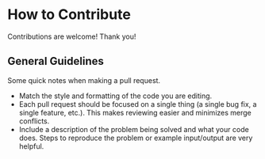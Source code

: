 # How to Contribute

Contributions are welcome! Thank you!

## General Guidelines

Some quick notes when making a pull request.

- Match the style and formatting of the code you are editing.
- Each pull request should be focused on a single thing (a single bug fix, a single feature, etc.). This makes reviewing easier and minimizes merge conflicts.
- Include a description of the problem being solved and what your code does. Steps to reproduce the problem or example input/output are very helpful.
